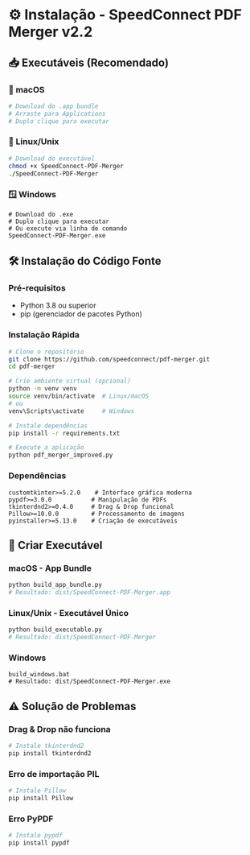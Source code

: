 # ⚙️ Instalação - SpeedConnect PDF Merger v2.2

## 📥 Executáveis (Recomendado)

### 🍎 macOS
```bash
# Download do .app bundle
# Arraste para Applications
# Duplo clique para executar
```

### 🐧 Linux/Unix
```bash
# Download do executável
chmod +x SpeedConnect-PDF-Merger
./SpeedConnect-PDF-Merger
```

### 🪟 Windows
```batch
# Download do .exe
# Duplo clique para executar
# Ou execute via linha de comando
SpeedConnect-PDF-Merger.exe
```

## 🛠️ Instalação do Código Fonte

### Pré-requisitos
- Python 3.8 ou superior
- pip (gerenciador de pacotes Python)

### Instalação Rápida
```bash
# Clone o repositório
git clone https://github.com/speedconnect/pdf-merger.git
cd pdf-merger

# Crie ambiente virtual (opcional)
python -m venv venv
source venv/bin/activate  # Linux/macOS
# ou
venv\Scripts\activate     # Windows

# Instale dependências
pip install -r requirements.txt

# Execute a aplicação
python pdf_merger_improved.py
```

### Dependências
```
customtkinter>=5.2.0    # Interface gráfica moderna
pypdf>=3.0.0           # Manipulação de PDFs
tkinterdnd2>=0.4.0     # Drag & Drop funcional
Pillow>=10.0.0         # Processamento de imagens
pyinstaller>=5.13.0    # Criação de executáveis
```

## 🔨 Criar Executável

### macOS - App Bundle
```bash
python build_app_bundle.py
# Resultado: dist/SpeedConnect-PDF-Merger.app
```

### Linux/Unix - Executável Único
```bash
python build_executable.py
# Resultado: dist/SpeedConnect-PDF-Merger
```

### Windows
```batch
build_windows.bat
# Resultado: dist/SpeedConnect-PDF-Merger.exe
```

## ⚠️ Solução de Problemas

### Drag & Drop não funciona
```bash
# Instale tkinterdnd2
pip install tkinterdnd2
```

### Erro de importação PIL
```bash
# Instale Pillow
pip install Pillow
```

### Erro PyPDF
```bash
# Instale pypdf
pip install pypdf
```
